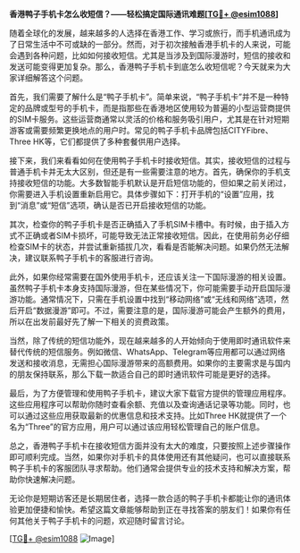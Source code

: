 **香港鸭子手机卡怎么收短信？——轻松搞定国际通讯难题[[TG💪+ @esim1088](https://t.me/s/esim1088)]**

随着全球化的发展，越来越多的人选择在香港工作、学习或旅行，而手机通讯成为了日常生活中不可或缺的一部分。然而，对于初次接触香港手机卡的人来说，可能会遇到各种问题，比如如何接收短信。尤其是当涉及到国际漫游时，短信的接收和发送可能变得更加复杂。那么，香港鸭子手机卡到底怎么收短信呢？今天就来为大家详细解答这个问题。

首先，我们需要了解什么是“鸭子手机卡”。简单来说，“鸭子手机卡”并不是一种特定的品牌或型号的手机卡，而是指那些在香港地区使用较为普遍的小型运营商提供的SIM卡服务。这些运营商通常以灵活的价格和服务吸引用户，尤其是在针对短期游客或需要频繁更换地点的用户时。常见的鸭子手机卡品牌包括CITYFibre、Three HK等，它们都提供了多种套餐供用户选择。

接下来，我们来看看如何在使用鸭子手机卡时接收短信。其实，接收短信的过程与普通手机卡并无太大区别，但还是有一些需要注意的地方。首先，确保你的手机支持接收短信的功能。大多数智能手机默认是开启短信功能的，但如果之前关闭过，你需要进入手机设置重新启用它。具体步骤如下：打开手机的“设置”应用，找到“消息”或“短信”选项，确认是否已开启接收短信的功能。

其次，检查你的鸭子手机卡是否正确插入了手机SIM卡槽中。有时候，由于插入方式不正确或者SIM卡损坏，可能导致无法正常接收短信。因此，在使用前务必仔细检查SIM卡的状态，并尝试重新插拔几次，看看是否能解决问题。如果仍然无法解决，建议联系鸭子手机卡的客服进行咨询。

此外，如果你经常需要在国外使用手机卡，还应该关注一下国际漫游的相关设置。虽然鸭子手机卡本身支持国际漫游，但在某些情况下，你可能需要手动开启国际漫游功能。通常情况下，只需在手机设置中找到“移动网络”或“无线和网络”选项，然后开启“数据漫游”即可。不过，需要注意的是，国际漫游可能会产生额外的费用，所以在出发前最好先了解一下相关的资费政策。

当然，除了传统的短信功能外，现在越来越多的人开始倾向于使用即时通讯软件来替代传统的短信服务。例如微信、WhatsApp、Telegram等应用都可以通过网络发送和接收消息，无需担心国际漫游带来的高额费用。如果你的主要需求是与国内的朋友保持联系，那么下载一款适合自己的即时通讯软件可能是更好的选择。

最后，为了方便管理和使用鸭子手机卡，建议大家下载官方提供的管理应用程序。这些应用程序可以帮助你随时查看余额、充值以及查询通话记录等功能。同时，也可以通过这些应用获取最新的优惠信息和技术支持。比如Three HK就提供了一个名为“Three”的官方应用，用户可以通过该应用轻松管理自己的账户信息。

总之，香港鸭子手机卡在接收短信方面并没有太大的难度，只要按照上述步骤操作即可顺利完成。当然，如果你对手机卡的具体使用还有其他疑问，也可以直接联系鸭子手机卡的客服团队寻求帮助。他们通常会提供专业的技术支持和解决方案，帮助你快速解决问题。

无论你是短期访客还是长期居住者，选择一款合适的鸭子手机卡都能让你的通讯体验更加便捷和愉快。希望这篇文章能够帮助到正在寻找答案的朋友们！如果你有任何其他关于鸭子手机卡的问题，欢迎随时留言讨论。

[[TG💪+ @esim1088](https://t.me/s/esim1088) ![Image](https://i.postimg.cc/4NQfJmqS/Snipaste-2025-05-13-00-14-12.png)]